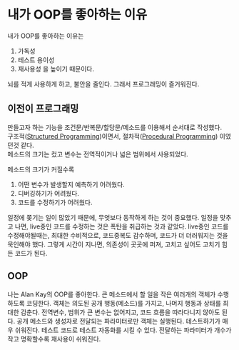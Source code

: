 # 내가 OOP를 좋아하는 이유

내가 OOP를 좋아하는 이유는
1. 가독성
2. 테스트 용이성
3. 재사용성
을 높이기 때문이다.  

뇌를 적게 사용하게 하고, 불안을 줄인다.
그래서 프로그래밍이 즐거워진다.

## 이전이 프로그래밍
만들고자 하는 기능을 조건문/반복문/할당문/메소드를 이용해서 순서대로 작성했다.  
구조적([Structured Programming](https://wiki.c2.com/?StructuredProgramming))이면서, 절차적([Procedural Programming](https://wiki.c2.com/?ProceduralProgramming)) 이였던것 같다.  
메소드의 크기는 컸고 변수는 전역적이거나 넓은 범위에서 사용되었다.  

메소드의 크기가 커질수록
1. 어떤 변수가 발생할지 예측하기 어려웠다.
2. 디버깅하기가 어려웠다.
3. 코드를 수정하기가 어려웠다.

일정에 쫒기는 일이 많았기 때문에, 무엇보다 동작하게 하는 것이 중요했다.
일정을 맞추고 나면, live중인 코드를 수정하는 것은 폭탄을 취급하는 것과 같았다.
live중인 코드를 수정해야될때는, 최대한 수비적으로, 코드중복도 감수하며, 코드가 더 더러워지는 것을 묵인해야 했다.
그렇게 시간이 지나면, 의존성이 곳곳에 퍼져, 고치고 싶어도 고치기 힘든 코드가 된다.

## OOP
나는 Alan Kay의 OOP를 좋아한다.
큰 메소드에서 할 일을 작은 여러개의 객체가 수행하도록 코딩한다. 객체는 의도된 공개 행동(메소드)를 가지고, 나머지 행동과 상태를 최대한 감춘다.
전역변수, 범위가 큰 변수는 없어지고, 코드 흐름을 따라다니지 않아도 된다.
공개 메소드와 생성자로 전달되는 파라미터로만 객체는 실행된다.
테스트하기가 매우 쉬워진다. 테스트 코드로 테스트 자동화를 시킬 수 있다.
전달하는 파라미터가 개수가 작고 명확할수록 재사용이 쉬워진다.

